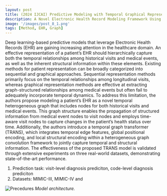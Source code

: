 ```yaml
---
layout: post
title: (2024 IJCAI) Predictive Modeling with Temporal Graphical Representation on Electronic Health Records
description: A Novel Electronic Health Record Modeling Framework Using Heterogeneous Graph Representations and Temporally-Aware Attention Mechanisms.
image: '/images/post_8_1.png'
tags: [Method, EHR, Graph]
---
```


Deep learning-based predictive models that leverage Electronic Health Records (EHR) are gaining increasing attention in the healthcare domain. An effective representation of a patient’s EHR should hierarchically capture both the temporal relationships among historical visits and medical events, as well as the inherent structural information within these elements. Existing methods for patient representation can be broadly categorized into sequential and graphical approaches. Sequential representation methods primarily focus on the temporal relationships among longitudinal visits, whereas graphical representation methods are effective at extracting graph-structured relationships among medical events but often fail to adequately incorporate temporal dynamics. To address this limitation, the authors propose modeling a patient’s EHR as a novel temporal heterogeneous graph that includes nodes for both historical visits and medical events. This graph structure enables the propagation of structured information from medical event nodes to visit nodes and employs time-aware visit nodes to capture changes in the patient’s health status over time. Additionally, the authors introduce a temporal graph transformer (TRANS), which integrates temporal edge features, global positional encoding, and local structural encoding within a heterogeneous graph convolution framework to jointly capture temporal and structural information. The effectiveness of the proposed TRANS model is validated through extensive experiments on three real-world datasets, demonstrating state-of-the-art performance.



1. Prediction task: visit-level diagnosis prediciton, code-level diagnosis prediciton
2. Datasets: MIMIC-III, MIMIC-IV and 


![Precedures]({{site.baseurl}}/images/post_8_1.png)
*Model architecture.*
